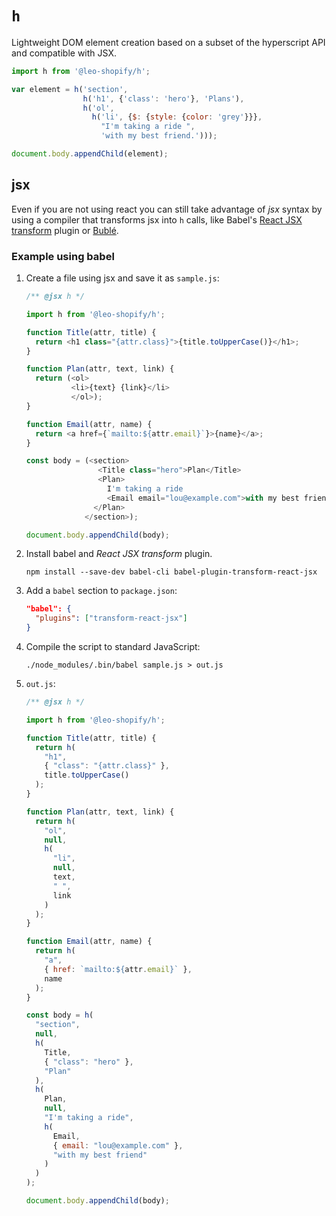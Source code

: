 # `h`

Lightweight DOM element creation based on a subset of the hyperscript API and
compatible with JSX.

```js
import h from '@leo-shopify/h';

var element = h('section',
                h('h1', {'class': 'hero'}, 'Plans'),
                h('ol',
                  h('li', {$: {style: {color: 'grey'}}},
                    "I'm taking a ride ",
                    'with my best friend.')));

document.body.appendChild(element);
```


## jsx

Even if you are not using react you can still take advantage of *jsx* syntax by
using a compiler that transforms jsx into `h` calls, like
Babel's
[React JSX transform](https://babeljs.io/docs/plugins/transform-react-jsx/)
plugin or [Bublé](https://buble.surge.sh/guide/#jsx.).


### Example using babel

1. Create a file using jsx and save it as `sample.js`:

    ```js
    /** @jsx h */

    import h from '@leo-shopify/h';

    function Title(attr, title) {
      return <h1 class="{attr.class}">{title.toUpperCase()}</h1>;
    }

    function Plan(attr, text, link) {
      return (<ol>
              <li>{text} {link}</li>
              </ol>);
    }

    function Email(attr, name) {
      return <a href={`mailto:${attr.email}`}>{name}</a>;
    }

    const body = (<section>
                    <Title class="hero">Plan</Title>
                    <Plan>
                      I'm taking a ride
                      <Email email="lou@example.com">with my best friend</Email>
                   </Plan>
                 </section>);

    document.body.appendChild(body);
    ```

2.  Install babel and *React JSX transform* plugin.

        npm install --save-dev babel-cli babel-plugin-transform-react-jsx

3.  Add a `babel` section to `package.json`:

    ```json
    "babel": {
      "plugins": ["transform-react-jsx"]
    }
    ```

4.  Compile the script to standard JavaScript:

        ./node_modules/.bin/babel sample.js > out.js

5.  `out.js`:

    ```js
    /** @jsx h */

    import h from '@leo-shopify/h';

    function Title(attr, title) {
      return h(
        "h1",
        { "class": "{attr.class}" },
        title.toUpperCase()
      );
    }

    function Plan(attr, text, link) {
      return h(
        "ol",
        null,
        h(
          "li",
          null,
          text,
          " ",
          link
        )
      );
    }

    function Email(attr, name) {
      return h(
        "a",
        { href: `mailto:${attr.email}` },
        name
      );
    }

    const body = h(
      "section",
      null,
      h(
        Title,
        { "class": "hero" },
        "Plan"
      ),
      h(
        Plan,
        null,
        "I'm taking a ride",
        h(
          Email,
          { email: "lou@example.com" },
          "with my best friend"
        )
      )
    );

    document.body.appendChild(body);
    ```
